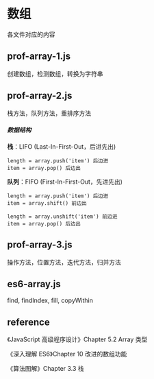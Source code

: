 # 数组

各文件对应的内容

## prof-array-1.js

创建数组，检测数组，转换为字符串

## prof-array-2.js

栈方法，队列方法，重排序方法

#### *数据结构*

**栈**：LIFO (Last-In-First-Out，后进先出)

    length = array.push('item') 后边进
    item = array.pop() 后边出

**队列**：FIFO (First-In-First-Out，先进先出)

    length = array.push('item') 后边进
    item = array.shift() 前边出

    length = array.unshift('item') 前边进
    item = array.pop() 后边出
    
## prof-array-3.js

操作方法，位置方法，迭代方法，归并方法

## es6-array.js

find, findIndex, fill, copyWithin

## reference

《JavaScript 高级程序设计》Chapter 5.2 Array 类型

《深入理解 ES6》Chapter 10 改进的数组功能

《算法图解》Chapter 3.3 栈